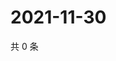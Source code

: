 # 2021-11-30

共 0 条

<!-- BEGIN WEIBO -->
<!-- 最后更新时间 Tue Nov 30 2021 13:11:09 GMT+0800 (China Standard Time) -->

<!-- END WEIBO -->
